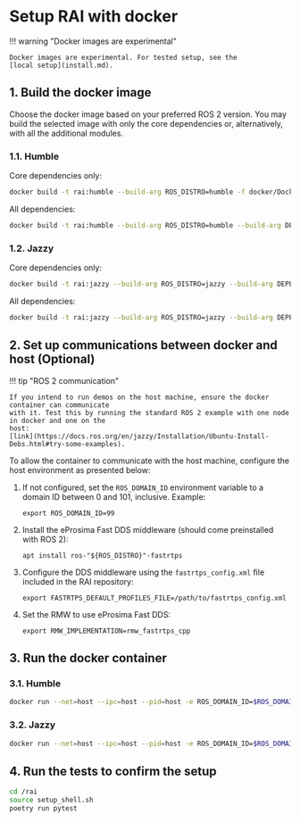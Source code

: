 # Setup RAI with docker

!!! warning "Docker images are experimental"

    Docker images are experimental. For tested setup, see the
    [local setup](install.md).

## 1. Build the docker image

Choose the docker image based on your preferred ROS 2 version. You may build the selected image with only the core dependencies or, alternatively, with all the additional modules.

### 1.1. Humble

Core dependencies only:

```bash
docker build -t rai:humble --build-arg ROS_DISTRO=humble -f docker/Dockerfile .
```

All dependencies:

```bash
docker build -t rai:humble --build-arg ROS_DISTRO=humble --build-arg DEPENDENCIES=all_groups -f docker/Dockerfile .
```

### 1.2. Jazzy

Core dependencies only:

```bash
docker build -t rai:jazzy --build-arg ROS_DISTRO=jazzy --build-arg DEPENDENCIES=all_groups -f docker/Dockerfile .
```

All dependencies:

```bash
docker build -t rai:jazzy --build-arg ROS_DISTRO=jazzy --build-arg DEPENDENCIES=all_groups -f docker/Dockerfile .
```

## 2. Set up communications between docker and host (Optional)

!!! tip "ROS 2 communication"

    If you intend to run demos on the host machine, ensure the docker container can communicate
    with it. Test this by running the standard ROS 2 example with one node in docker and one on the
    host:
    [link](https://docs.ros.org/en/jazzy/Installation/Ubuntu-Install-Debs.html#try-some-examples).

To allow the container to communicate with the host machine, configure the host environment as presented below:

1. If not configured, set the `ROS_DOMAIN_ID` environment variable to a domain ID between 0 and 101, inclusive. Example:

    ```shell
    export ROS_DOMAIN_ID=99
    ```

2. Install the eProsima Fast DDS middleware (should come preinstalled with ROS 2):

    ```shell
    apt install ros-"${ROS_DISTRO}"-fastrtps
    ```

3. Configure the DDS middleware using the `fastrtps_config.xml` file included in the RAI repository:

    ```shell
    export FASTRTPS_DEFAULT_PROFILES_FILE=/path/to/fastrtps_config.xml
    ```

4. Set the RMW to use eProsima Fast DDS:

    ```shell
    export RMW_IMPLEMENTATION=rmw_fastrtps_cpp
    ```

## 3. Run the docker container

### 3.1. Humble

```bash
docker run --net=host --ipc=host --pid=host -e ROS_DOMAIN_ID=$ROS_DOMAIN_ID -it rai:humble
```

### 3.2. Jazzy

```bash
docker run --net=host --ipc=host --pid=host -e ROS_DOMAIN_ID=$ROS_DOMAIN_ID -it rai:jazzy
```

## 4. Run the tests to confirm the setup

```sh
cd /rai
source setup_shell.sh
poetry run pytest
```
